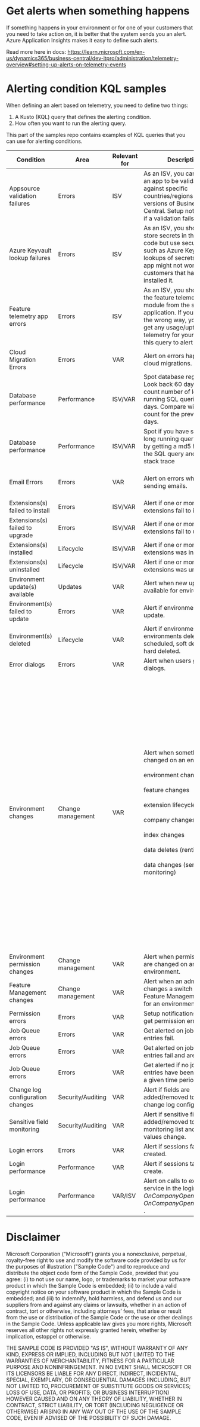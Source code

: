 # Get alerts when something happens
If something happens in your environment or for one of your customers that you need to take action on, it is better that the system sends you an alert. Azure Application Insights makes it easy to define such alerts.

Read more here in docs:
https://learn.microsoft.com/en-us/dynamics365/business-central/dev-itpro/administration/telemetry-overview#setting-up-alerts-on-telemetry-events

# Alerting condition KQL samples

When defining an alert based on telemetry, you need to define two things:
1. A Kusto (KQL) query that defines the alerting condition. 
2. How often you want to run the alerting query. 

This part of the samples repo contains examples of KQL queries that you can use for alerting conditions.

| Condition | Area | Relevant for | Description | Event Id(s) | KQL sample code (*CTRL+click* to open in new page) |
| --------- | -----| ------------ | ----------- | --------------- | ------------ |
| Appsource validation failures | Errors | ISV | As an ISV, you can submit an app to be validated against specific countries/regions and versions of Business Central. Setup notifications if a validation fails. | LC0035 | [AppsourceAdmissionFailures.kql](./AlertingKQLSamples/AppsourceAdmissionFailures.kql) |
| Azure Keyvault lookup failures | Errors | ISV | As an ISV, you should not store secrets in the app code but use secure storage such as Azure Keyvault. If lookups of secrets fail, your app might not work for the customers that have installed it. | RT0015, RT0017 | [AppKeyvaultFailures.kql](./AlertingKQLSamples/AppKeyvaultFailures.kql) |
| Feature telemetry app errors | Errors | ISV | As an ISV, you should use the feature telemetry module from the system application. If you set it up the wrong way, you will not get any usage/uptake/error telemetry for your app. Use this query to alert on this. | AL0000G7J, AL0000G7K  | [FeatureTelemetry.kql](../KQL/Queries/ExampleQueriesForEachArea/FeatureTelemetry.kql) |
| Cloud Migration Errors | Errors | VAR | Alert on errors happening in cloud migrations. | AL0000K0I | [CloudMigrationErrors.kql](./AlertingKQLSamples/CloudMigrationErrors.kql) |
| Database performance | Performance | ISV/VAR | Spot database regressions: Look back 60 days and count number of long running SQL queries for 30 days. Compare with the count for the previous 30 days. | RT0005 | [DatabaseRegressions.kql](./AlertingKQLSamples/DatabaseRegressions.kql) |
| Database performance | Performance | ISV/VAR | Spot if you have seen a give long running query before by getting a md5 hash on the SQL query and the AL stack trace | RT0005 | [LongRunningQueriesForBugskql.kql](./AlertingKQLSamples/LongRunningQueriesForBugskql.kql) |
| Email Errors | Errors | VAR | Alert on errors when sending emails. | AL0000CTP, AL0000GKK, AL0000GKJ, AL0000GKL | [EmailFailures.kql](./AlertingKQLSamples/EmailFailures.kql) |
| Extensions(s) failed to install  | Errors | ISV/VAR | Alert if one or more extensions fail to install. | LC0011 | [ExtensionInstallFailures.kql](./AlertingKQLSamples/ExtensionInstallFailures.kql) |
| Extensions(s) failed to upgrade  | Errors | ISV/VAR | Alert if one or more extensions fail to upgrade. | RT0010 | [ExtensionUpgradeFailures.kql](./AlertingKQLSamples/ExtensionUpgradeFailures.kql) |
| Extensions(s) installed  | Lifecycle | ISV/VAR | Alert if one or more extensions was installed. | LC0010 | [ExtensionInstalled.kql](./AlertingKQLSamples/ExtensionInstalled.kql) |
| Extensions(s) uninstalled  | Lifecycle | ISV/VAR | Alert if one or more extensions was uninstalled. | LC0016 | [ExtensionUninstalled.kql](./AlertingKQLSamples/ExtensionUninstalled.kql) |
| Environment update(s) available | Updates | VAR | Alert when new updates are available for environment(s). | LC0100 | [EnvironmentUpdateAvailable.kql](./AlertingKQLSamples/EnvironmentUpdateAvailable.kql) |
| Environment(s) failed to update  | Errors | VAR | Alert if environment(s) fail to update. | LC0107 | [EnvironmentUpdateFailures.kql](./AlertingKQLSamples/EnvironmentUpdateFailures.kql) |
| Environment(s) deleted  | Lifecycle | VAR | Alert if environment(s) environments deletes are scheduled, soft deleted, or hard deleted. | LC0148, LC0150, LC0181, and LC0184 | [EnvironmentDeletes.kql](./AlertingKQLSamples/EnvironmentDeletes.kql) |
| Error dialogs | Errors | VAR | Alert when users get error dialogs. | RT0030 | [Errors.kql](../KQL/Queries/ExampleQueriesForEachArea/Errors.kql) |
| Environment changes | Change management | VAR | Alert when something changed on an environment:</br></br>environment changes</br></br>feature changes</br></br>extension lifecycle events</br></br>company changes</br></br>index changes</br></br>data deletes (rention policy)</br></br>data changes (sensitive field monitoring) | AL0000JT3, AL0000CTE </br></br>LC0001, LC0004, LC0007, LC0010, LC0011, LC0012, LC0013, LC0014, LC0015, LC0016, LC0017, LC0018, LC0019, LC0020, LC0021, LC0022, LC0023, LC0024, LC0025, LC0106, LC0114, LC0117, LC0120, LC0126, LC0134, LC0141, LC0142, LC0146, LC0150, LC0153, LC0159, LC0181</br></br>RT0010 | [AllEnvironmentChanges.kql](../KQL/Queries/HelperQueries/AllEnvironmentChanges.kql) |
| Environment permission changes | Change management | VAR | Alert when permission sets are changed on an environment. | LC0058 | [PermissionChanges.kql](./PermissionChanges.kql) |
| Feature Management changes | Change management | VAR | Alert when an administrator changes a switch on the Feature Management page for an environment. | AL0000JT3 | [FeatureTelemetry.kql](../KQL/Queries/ExampleQueriesForEachArea/FeatureTelemetry.kql) |
| Permission errors | Errors | VAR | Setup notifications if users get permission errors. | RT0031 | [Permissions.kql](../KQL/Queries/ExampleQueriesForEachArea/Permissions.kql) |
| Job Queue errors | Errors | VAR | Get alerted on job queue entries fail. | AL0000E26 | [JobQueueFailures.kql](./AlertingKQLSamples/JobQueueFailures.kql) |
| Job Queue errors | Errors | VAR | Get alerted on job queue entries fail and are stopped. | AL0000JRG | [JobQueueFailures.kql](./AlertingKQLSamples/JobQueueFailures.kql) |
| Job Queue errors | Errors | VAR | Get alerted if no job queue entries have been started in a given time period. | AL0000E26 | [NoJobQueueRuns.kql](./AlertingKQLSamples/NoJobQueueRuns.kql) |
| Change log configuration changes | Security/Auditing | VAR | Alert if fields are added/removed to the change log configuration. | AL0000LA1, AL0000LA2, AL0000LA3 | [ChangeLogLifecycle.kql](../KQL/Queries/ExampleQueriesForEachArea/ChangeLogLifecycle.kql ) |
| Sensitive field monitoring | Security/Auditing | VAR | Alert if sensitive fields are added/removed to the monitoring list and if their values change. | AL0000DD3, AL0000EMW, AL0000CTE | [SensitiveFieldMonitoring.kql](./AlertingKQLSamples/SensitiveFieldMonitoring.kql) |
| Login errors | Errors | VAR | Alert if sessions fail to get created. | RT0001, RT0002 | [LoginFailures.kql](./AlertingKQLSamples/LoginFailures.kql) |
| Login performance | Performance | VAR | Alert if sessions take long to create. | RT0004 | [LoginPerformance.kql](./AlertingKQLSamples/LoginPerformance.kql) |
| Login performance | Performance | VAR/ISV | Alert on calls to external service in the login events _OnCompanyOpen_ and _OnCompanyOpenCompleted_ . | RT0004 | [OutgoingWebserviceCallsFromLoginEvents.kql](./AlertingKQLSamples/OutgoingWebserviceCallsFromLoginEvents.kql) |


# Disclaimer
Microsoft Corporation (“Microsoft”) grants you a nonexclusive, perpetual, royalty-free right to use and modify the software code provided by us for the purposes of illustration  ("Sample Code") and to reproduce and distribute the object code form of the Sample Code, provided that you agree: (i) to not use our name, logo, or trademarks to market your software product in which the Sample Code is embedded; (ii) to include a valid copyright notice on your software product in which the Sample Code is embedded; and (iii) to indemnify, hold harmless, and defend us and our suppliers from and against any claims or lawsuits, whether in an action of contract, tort or otherwise, including attorneys’ fees, that arise or result from the use or distribution of the Sample Code or the use or other dealings in the Sample Code. Unless applicable law gives you more rights, Microsoft reserves all other rights not expressly granted herein, whether by implication, estoppel or otherwise. 

THE SAMPLE CODE IS PROVIDED "AS IS", WITHOUT WARRANTY OF ANY KIND, EXPRESS OR IMPLIED, INCLUDING BUT NOT LIMITED TO THE WARRANTIES OF MERCHANTABILITY, FITNESS FOR A PARTICULAR PURPOSE AND NONINFRINGEMENT. IN NO EVENT SHALL MICROSOFT OR ITS LICENSORS BE LIABLE FOR ANY DIRECT, INDIRECT, INCIDENTAL, SPECIAL, EXEMPLARY, OR CONSEQUENTIAL DAMAGES (INCLUDING, BUT NOT LIMITED TO, PROCUREMENT OF SUBSTITUTE GOODS OR SERVICES; LOSS OF USE, DATA, OR PROFITS; OR BUSINESS INTERRUPTION) HOWEVER CAUSED AND ON ANY THEORY OF LIABILITY, WHETHER IN CONTRACT, STRICT LIABILITY, OR TORT (INCLUDING NEGLIGENCE OR OTHERWISE) ARISING IN ANY WAY OUT OF THE USE OF THE SAMPLE CODE, EVEN IF ADVISED OF THE POSSIBILITY OF SUCH DAMAGE.
